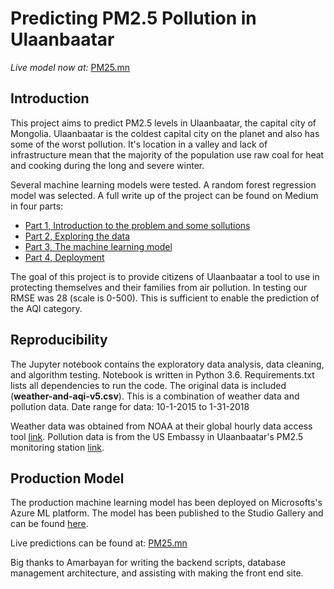 # Predicting PM2.5 Pollution in Ulaanbaatar

_Live model now at:_ [PM25.mn](https://pm25.mn)

## Introduction
This project aims to predict PM2.5 levels in Ulaanbaatar, the capital city of Mongolia. Ulaanbaatar is the coldest capital city on the planet and also has some of the worst pollution. It's location in a valley and lack of infrastructure mean that the majority of the population use raw coal for heat and cooking during the long and severe winter. 

Several machine learning models were tested. A random forest regression model was selected. A full write up of the project can be found on Medium in four parts:
- [Part 1, Introduction to the problem and some sollutions](https://medium.com/roberts-data-stories/ulaanbaatar-air-pollution-part-1-35e17c83f70b)
- [Part 2, Exploring the data](https://medium.com/mongolian-data-stories/air-pollution-part-2-f9f4da33a1bd)
- [Part 3, The machine learning model](https://medium.com/mongolian-data-stories/part-3-the-model-b2fb9a25a07c)
- [Part 4, Deployment](https://medium.com/mongolian-data-stories/predicting-pm2-5-using-machine-learning-part-4-deployment-54086b5354d1)

The goal of this project is to provide citizens of Ulaanbaatar a tool to use in protecting themselves and their families from air pollution. In testing our RMSE was 28 (scale is 0-500). This is sufficient to enable the prediction of the AQI category.


## Reproducibility
The Jupyter notebook contains the exploratory data analysis, data cleaning, and algorithm testing. Notebook is written in Python 3.6. Requirements.txt lists all dependencies to run the code. The original data is included (**weather-and-aqi-v5.csv**). This is a combination of weather data and pollution data. Date range for data: 10-1-2015 to  1-31-2018

Weather data was obtained from NOAA at their global hourly data access tool [link](https://www.ncei.noaa.gov/access-ui/data-search?datasetId=global-hourly). Pollution data is from the US Embassy in Ulaanbaatar's PM2.5 monitoring station [link](https://www.stateair.mn/).

## Production Model
The production machine learning model has been deployed on Microsofts's Azure ML platform. The model has been published to the Studio Gallery and can be found [here](https://gallery.cortanaintelligence.com/Experiment/UB-PM2-5-Regression-2).

Live predictions can be found at: [PM25.mn](https://pm25.mn)


Big thanks to Amarbayan for writing the backend scripts, database management architecture, and assisting with making the front end site.
